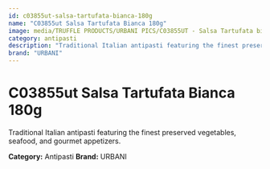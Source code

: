 ```yaml
---
id: c03855ut-salsa-tartufata-bianca-180g
name: "C03855ut Salsa Tartufata Bianca 180g"
image: media/TRUFFLE PRODUCTS/URBANI PICS/C03855UT - Salsa Tartufata bianca 180g.jpg
category: antipasti
description: "Traditional Italian antipasti featuring the finest preserved vegetables, seafood, and gourmet appetizers."
brand: "URBANI"
---
```


# C03855ut Salsa Tartufata Bianca 180g

Traditional Italian antipasti featuring the finest preserved vegetables, seafood, and gourmet appetizers.

**Category:** Antipasti
**Brand:** URBANI
